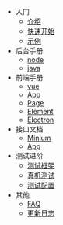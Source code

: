 <!-- docs/_sidebar.md -->

* 入门
  * [介绍](pages/readme.md)
  * [快速开始](pages/JavaScript/quick_start.md)
  * [示例](pages/JavaScript/sample.md)
* 后台手册
  * [node](pages/JavaScript/api/node.md)
  * [java](pages/JavaScript/api/java.md)
* 前端手册
  * [vue](pages/JavaScript/api/vue.md)
  * [App](pages/JavaScript/api/App.md)
  * [Page](pages/JavaScript/api/Page.md)
  * [Element](pages/JavaScript/api/Element.md)
  * [Electron](pages/JavaScript/api/Electron.md)
* 接口文档
  * [Minium](pages/JavaScript/api/Minium.md)
  * [App](pages/JavaScript/api/App.md)
* 测试进阶
  * [测试框架](pages/JavaScript/framework/framework.md)
  * [真机测试](pages/JavaScript/framework/mobile.md)
  * [测试配置](pages/JavaScript/framework/config.md)
* 其他
  * [FAQ](pages/JavaScript/other/faq.md)
  * [更新日志](pages/JavaScript/other/update_log.md)